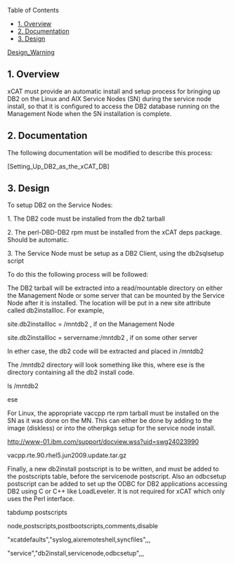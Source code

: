 <!-- START doctoc generated TOC please keep comment here to allow auto update -->
<!-- DON'T EDIT THIS SECTION, INSTEAD RE-RUN doctoc TO UPDATE -->
Table of Contents

- [1\. Overview](#1%5C-overview)
- [2\. Documentation](#2%5C-documentation)
- [3\. Design](#3%5C-design)

<!-- END doctoc generated TOC please keep comment here to allow auto update -->

[Design_Warning](Design_Warning) 

## 1\. Overview

xCAT must provide an automatic install and setup process for bringing up DB2 on the Linux and AIX Service Nodes (SN) during the service node install, so that it is configured to access the DB2 database running on the Management Node when the SN installation is complete. 

## 2\. Documentation

The following documentation will be modified to describe this process: 

[Setting_Up_DB2_as_the_xCAT_DB]
  

## 3\. Design

To setup DB2 on the Service Nodes: 

1\. The DB2 code must be installed from the db2 tarball 

2\. The perl-DBD-DB2 rpm must be installed from the xCAT deps package. Should be automatic. 

3\. The Service Node must be setup as a DB2 Client, using the db2sqlsetup script 

  
To do this the following process will be followed: 

The DB2 tarball will be extracted into a read/mountable directory on either the Management Node or some server that can be mounted by the Service Node after it is installed. The location will be put in a new site attribute called db2installloc. For example, 

site.db2installloc = /mntdb2 , if on the Management Node 

site.db2installloc = servername:/mntdb2 , if on some other server 

In ether case, the db2 code will be extracted and placed in /mntdb2 

The /mntdb2 directory will look something like this, where ese is the directory containing all the db2 install code. 

ls /mntdb2 

ese 

For Linux, the appropriate vaccpp rte rpm tarball must be installed on the SN as it was done on the MN. This can either be done by adding to the image (diskless) or into the otherpkgs setup for the service node install. 

http://www-01.ibm.com/support/docview.wss?uid=swg24023990 

vacpp.rte.90.rhel5.jun2009.update.tar.gz 

Finally, a new db2install postscript is to be written, and must be added to the postscripts table, before the servicenode postscript. Also an odbcsetup postscript can be added to set up the ODBC for DB2 applications accessing DB2 using C or C++ like LoadLeveler. It is not required for xCAT which only uses the Perl interface. 

  
tabdump postscripts 

node,postscripts,postbootscripts,comments,disable 

"xcatdefaults","syslog,aixremoteshell,syncfiles",,, 

"service","db2install,servicenode,odbcsetup",,, 
